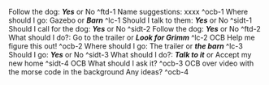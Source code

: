 Follow the dog: **_Yes_** or No ^ftd-1
Name suggestions: xxxx ^ocb-1
Where should I go: Gazebo or **_Barn_** ^lc-1
Should I talk to them: **_Yes_** or No ^sidt-1
Should I call for the dog: **_Yes_** or No ^sidt-2
Follow the dog: **_Yes_** or No ^ftd-2
What should I do?: Go to the trailer or **_Look for Grimm_** ^lc-2
OCB Help me figure this out! ^ocb-2
Where should I go: The trailer or **_the barn_** ^lc-3
Should I go: **_Yes_** or No ^sidt-3
What should I do?: **_Talk to it_** or Accept my new home ^sidt-4
OCB What should I ask it? ^ocb-3
OCB over video with the morse code in the background Any ideas? ^ocb-4